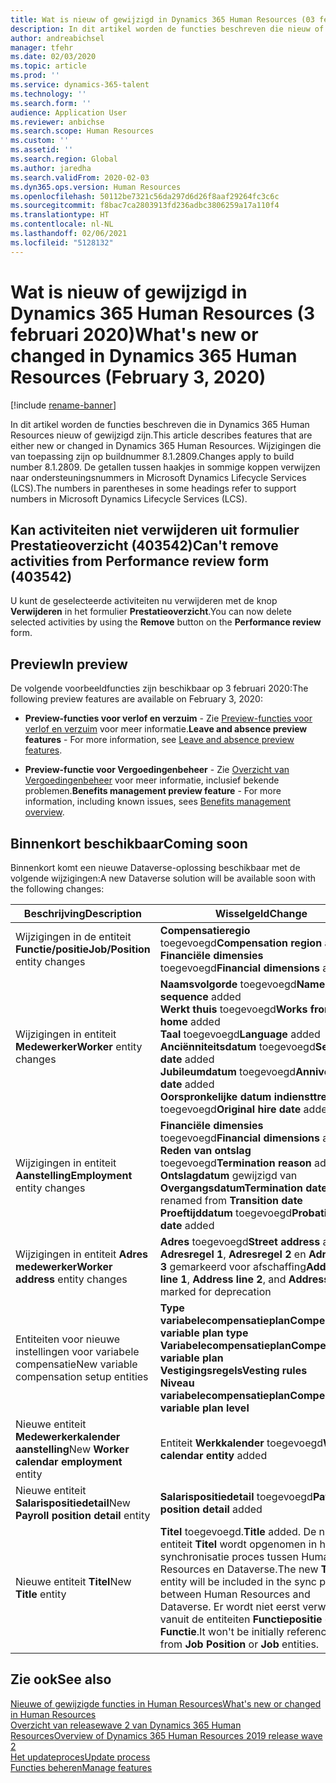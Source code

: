 ```yaml
---
title: Wat is nieuw of gewijzigd in Dynamics 365 Human Resources (03 februari 2020)
description: In dit artikel worden de functies beschreven die nieuw of gewijzigd zijn in Microsoft Dynamics 365 Human Resources voor 3 februari 2020.
author: andreabichsel
manager: tfehr
ms.date: 02/03/2020
ms.topic: article
ms.prod: ''
ms.service: dynamics-365-talent
ms.technology: ''
ms.search.form: ''
audience: Application User
ms.reviewer: anbichse
ms.search.scope: Human Resources
ms.custom: ''
ms.assetid: ''
ms.search.region: Global
ms.author: jaredha
ms.search.validFrom: 2020-02-03
ms.dyn365.ops.version: Human Resources
ms.openlocfilehash: 50112be7321c56da297d6d26f8aaf29264fc3c6c
ms.sourcegitcommit: f8bac7ca2803913fd236adbc3806259a17a110f4
ms.translationtype: HT
ms.contentlocale: nl-NL
ms.lasthandoff: 02/06/2021
ms.locfileid: "5128132"
---
```

# <a name="whats-new-or-changed-in-dynamics-365-human-resources-february-3-2020"></a><span data-ttu-id="2df38-103">Wat is nieuw of gewijzigd in Dynamics 365 Human Resources (3 februari 2020)</span><span class="sxs-lookup"><span data-stu-id="2df38-103">What's new or changed in Dynamics 365 Human Resources (February 3, 2020)</span></span>

[!include [rename-banner](~/includes/cc-data-platform-banner.md)]

<span data-ttu-id="2df38-104">In dit artikel worden de functies beschreven die in Dynamics 365 Human Resources nieuw of gewijzigd zijn.</span><span class="sxs-lookup"><span data-stu-id="2df38-104">This article describes features that are either new or changed in Dynamics 365 Human Resources.</span></span> <span data-ttu-id="2df38-105">Wijzigingen die van toepassing zijn op buildnummer 8.1.2809.</span><span class="sxs-lookup"><span data-stu-id="2df38-105">Changes apply to build number 8.1.2809.</span></span> <span data-ttu-id="2df38-106">De getallen tussen haakjes in sommige koppen verwijzen naar ondersteuningsnummers in Microsoft Dynamics Lifecycle Services (LCS).</span><span class="sxs-lookup"><span data-stu-id="2df38-106">The numbers in parentheses in some headings refer to support numbers in Microsoft Dynamics Lifecycle Services (LCS).</span></span>

## <a name="cant-remove-activities-from-performance-review-form-403542"></a><span data-ttu-id="2df38-107">Kan activiteiten niet verwijderen uit formulier Prestatieoverzicht (403542)</span><span class="sxs-lookup"><span data-stu-id="2df38-107">Can't remove activities from Performance review form (403542)</span></span>

<span data-ttu-id="2df38-108">U kunt de geselecteerde activiteiten nu verwijderen met de knop **Verwijderen** in het formulier **Prestatieoverzicht**.</span><span class="sxs-lookup"><span data-stu-id="2df38-108">You can now delete selected activities by using the **Remove** button on the **Performance review** form.</span></span>

## <a name="in-preview"></a><span data-ttu-id="2df38-109">Preview</span><span class="sxs-lookup"><span data-stu-id="2df38-109">In preview</span></span>

<span data-ttu-id="2df38-110">De volgende voorbeeldfuncties zijn beschikbaar op 3 februari 2020:</span><span class="sxs-lookup"><span data-stu-id="2df38-110">The following preview features are available on February 3, 2020:</span></span>

- <span data-ttu-id="2df38-111">**Preview-functies voor verlof en verzuim** - Zie [Preview-functies voor verlof en verzuim](hr-leave-and-absence-overview.md?leave-and-absence-preview-features) voor meer informatie.</span><span class="sxs-lookup"><span data-stu-id="2df38-111">**Leave and absence preview features** - For more information, see [Leave and absence preview features](hr-leave-and-absence-overview.md?leave-and-absence-preview-features).</span></span>

- <span data-ttu-id="2df38-112">**Preview-functie voor Vergoedingenbeheer** - Zie [Overzicht van Vergoedingenbeheer](hr-benefits-management-overview.md) voor meer informatie, inclusief bekende problemen.</span><span class="sxs-lookup"><span data-stu-id="2df38-112">**Benefits management preview feature** - For more information, including known issues, sees [Benefits management overview](hr-benefits-management-overview.md).</span></span>

## <a name="coming-soon"></a><span data-ttu-id="2df38-113">Binnenkort beschikbaar</span><span class="sxs-lookup"><span data-stu-id="2df38-113">Coming soon</span></span>

<span data-ttu-id="2df38-114">Binnenkort komt een nieuwe Dataverse-oplossing beschikbaar met de volgende wijzigingen:</span><span class="sxs-lookup"><span data-stu-id="2df38-114">A new Dataverse solution will be available soon with the following changes:</span></span>

| <span data-ttu-id="2df38-115">Beschrijving</span><span class="sxs-lookup"><span data-stu-id="2df38-115">Description</span></span> | <span data-ttu-id="2df38-116">Wisselgeld</span><span class="sxs-lookup"><span data-stu-id="2df38-116">Change</span></span> |
| ----------------------------------------- | --- |
| <span data-ttu-id="2df38-117">Wijzigingen in de entiteit **Functie/positie**</span><span class="sxs-lookup"><span data-stu-id="2df38-117">**Job/Position** entity changes</span></span> | <span data-ttu-id="2df38-118">**Compensatieregio** toegevoegd</span><span class="sxs-lookup"><span data-stu-id="2df38-118">**Compensation region** added</span></span></br><span data-ttu-id="2df38-119">**Financiële dimensies** toegevoegd</span><span class="sxs-lookup"><span data-stu-id="2df38-119">**Financial dimensions** added</span></span> |
| <span data-ttu-id="2df38-120">Wijzigingen in entiteit **Medewerker**</span><span class="sxs-lookup"><span data-stu-id="2df38-120">**Worker** entity changes</span></span> | <span data-ttu-id="2df38-121">**Naamsvolgorde** toegevoegd</span><span class="sxs-lookup"><span data-stu-id="2df38-121">**Name sequence** added</span></span></br><span data-ttu-id="2df38-122">**Werkt thuis** toegevoegd</span><span class="sxs-lookup"><span data-stu-id="2df38-122">**Works from home** added</span></span></br><span data-ttu-id="2df38-123">**Taal** toegevoegd</span><span class="sxs-lookup"><span data-stu-id="2df38-123">**Language** added</span></span></br><span data-ttu-id="2df38-124">**Anciënniteitsdatum** toegevoegd</span><span class="sxs-lookup"><span data-stu-id="2df38-124">**Seniority date** added</span></span></br><span data-ttu-id="2df38-125">**Jubileumdatum** toegevoegd</span><span class="sxs-lookup"><span data-stu-id="2df38-125">**Anniversary date** added</span></span></br><span data-ttu-id="2df38-126">**Oorspronkelijke datum indiensttreding** toegevoegd</span><span class="sxs-lookup"><span data-stu-id="2df38-126">**Original hire date** added</span></span> |
| <span data-ttu-id="2df38-127">Wijzigingen in entiteit **Aanstelling**</span><span class="sxs-lookup"><span data-stu-id="2df38-127">**Employment** entity changes</span></span> | <span data-ttu-id="2df38-128">**Financiële dimensies** toegevoegd</span><span class="sxs-lookup"><span data-stu-id="2df38-128">**Financial dimensions** added</span></span></br><span data-ttu-id="2df38-129">**Reden van ontslag** toegevoegd</span><span class="sxs-lookup"><span data-stu-id="2df38-129">**Termination reason** added</span></span></br><span data-ttu-id="2df38-130">**Ontslagdatum** gewijzigd van **Overgangsdatum**</span><span class="sxs-lookup"><span data-stu-id="2df38-130">**Termination date** renamed from **Transition date**</span></span></br><span data-ttu-id="2df38-131">**Proeftijddatum** toegevoegd</span><span class="sxs-lookup"><span data-stu-id="2df38-131">**Probation date** added</span></span> |
| <span data-ttu-id="2df38-132">Wijzigingen in entiteit **Adres medewerker**</span><span class="sxs-lookup"><span data-stu-id="2df38-132">**Worker address** entity changes</span></span> | <span data-ttu-id="2df38-133">**Adres** toegevoegd</span><span class="sxs-lookup"><span data-stu-id="2df38-133">**Street address** added</span></span></br><span data-ttu-id="2df38-134">**Adresregel 1**, **Adresregel 2** en **Adresregel 3** gemarkeerd voor afschaffing</span><span class="sxs-lookup"><span data-stu-id="2df38-134">**Address line 1**, **Address line 2**, and **Address line 3** marked for deprecation</span></span> |
| <span data-ttu-id="2df38-135">Entiteiten voor nieuwe instellingen voor variabele compensatie</span><span class="sxs-lookup"><span data-stu-id="2df38-135">New variable compensation setup entities</span></span> | <span data-ttu-id="2df38-136">**Type variabelecompensatieplan**</span><span class="sxs-lookup"><span data-stu-id="2df38-136">**Compensation variable plan type**</span></span></br><span data-ttu-id="2df38-137">**Variabelecompensatieplan**</span><span class="sxs-lookup"><span data-stu-id="2df38-137">**Compensation variable plan**</span></span></br><span data-ttu-id="2df38-138">**Vestigingsregels**</span><span class="sxs-lookup"><span data-stu-id="2df38-138">**Vesting rules**</span></span></br><span data-ttu-id="2df38-139">**Niveau variabelecompensatieplan**</span><span class="sxs-lookup"><span data-stu-id="2df38-139">**Compensation variable plan level**</span></span> |
| <span data-ttu-id="2df38-140">Nieuwe entiteit **Medewerkerkalender aanstelling**</span><span class="sxs-lookup"><span data-stu-id="2df38-140">New **Worker calendar employment** entity</span></span> | <span data-ttu-id="2df38-141">Entiteit **Werkkalender** toegevoegd</span><span class="sxs-lookup"><span data-stu-id="2df38-141">**Work calendar entity** added</span></span> |
| <span data-ttu-id="2df38-142">Nieuwe entiteit **Salarispositiedetail**</span><span class="sxs-lookup"><span data-stu-id="2df38-142">New **Payroll position detail** entity</span></span> | <span data-ttu-id="2df38-143">**Salarispositiedetail** toegevoegd</span><span class="sxs-lookup"><span data-stu-id="2df38-143">**Payroll position detail** added</span></span> |
| <span data-ttu-id="2df38-144">Nieuwe entiteit **Titel**</span><span class="sxs-lookup"><span data-stu-id="2df38-144">New **Title** entity</span></span> | <span data-ttu-id="2df38-145">**Titel** toegevoegd.</span><span class="sxs-lookup"><span data-stu-id="2df38-145">**Title** added.</span></span> <span data-ttu-id="2df38-146">De nieuwe entiteit **Titel** wordt opgenomen in het synchronisatie proces tussen Human Resources en Dataverse.</span><span class="sxs-lookup"><span data-stu-id="2df38-146">The new **Title** entity will be included in the sync process between Human Resources and Dataverse.</span></span> <span data-ttu-id="2df38-147">Er wordt niet eerst verwezen vanuit de entiteiten **Functiepositie** of **Functie**.</span><span class="sxs-lookup"><span data-stu-id="2df38-147">It won't be initially referenced from **Job Position** or **Job** entities.</span></span> |

## <a name="see-also"></a><span data-ttu-id="2df38-148">Zie ook</span><span class="sxs-lookup"><span data-stu-id="2df38-148">See also</span></span>

[<span data-ttu-id="2df38-149">Nieuwe of gewijzigde functies in Human Resources</span><span class="sxs-lookup"><span data-stu-id="2df38-149">What's new or changed in Human Resources</span></span>](hr-admin-whats-new.md)</br>
[<span data-ttu-id="2df38-150">Overzicht van releasewave 2 van Dynamics 365 Human Resources</span><span class="sxs-lookup"><span data-stu-id="2df38-150">Overview of Dynamics 365 Human Resources 2019 release wave 2</span></span>](https://docs.microsoft.com/dynamics365-release-plan/2019wave2/dynamics365-human-resources/)</br>
[<span data-ttu-id="2df38-151">Het updateproces</span><span class="sxs-lookup"><span data-stu-id="2df38-151">Update process</span></span>](hr-admin-setup-update-process.md)</br>
[<span data-ttu-id="2df38-152">Functies beheren</span><span class="sxs-lookup"><span data-stu-id="2df38-152">Manage features</span></span>](hr-admin-manage-features.md)

